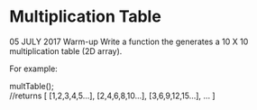 # Multiplication Table
05 JULY 2017
Warm-up
Write a function the generates a 10 X 10 multiplication table (2D array).

For example:

multTable();  
//returns
[
    [1,2,3,4,5...],
    [2,4,6,8,10...],
    [3,6,9,12,15...],
...
]